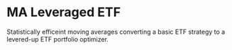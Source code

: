 # MA Leveraged ETF
Statistically efficeint moving averages converting a basic ETF strategy to a levered-up ETF portfolio optimizer.
